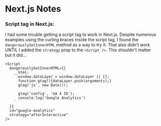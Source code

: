 

# Next.js Notes

### Script tag in Next.js:

I had some trouble getting a script tag to work in Next.js. Despite numerous examples using the curling braces
inside the script tag, I found the `dangerouslySetInnerHTML` method as a way to try it. That also didn't work
UNTIL I added the `strategy` prop to the `<Script />`. This shouldn't matter but it did...

```tsx
<Script
  dangerouslySetInnerHTML={{
    __html: `
      window.dataLayer = window.dataLayer || [];
      function gtag(){dataLayer.push(arguments);}
      gtag('js', new Date());

      gtag('config', 'GA 4 ID');
      console.log('Google Analytics')
    `
  }} 
  id="google-analytics"
  strategy="afterInteractive"
/>
```